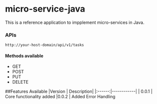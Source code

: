 # micro-service-java
This is a reference application to impplement micro-services in Java.

### APIs
```
http://your-host-domain/api/v1/tasks
```
#### Methods available

- GET
- POST
- PUT
- DELETE

##Features Available
|Version | Description|
|:------:|------------|
| 0.0.1 | Core functionality added
|0.0.2 | Added Error Handling 

